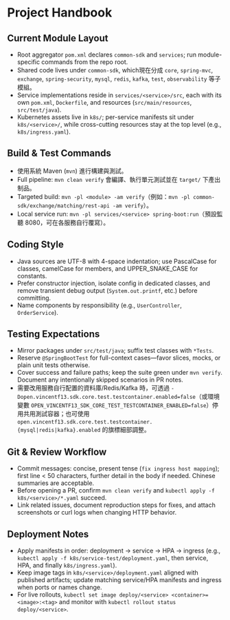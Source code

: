 # Project Handbook

## Current Module Layout
- Root aggregator `pom.xml` declares `common-sdk` and `services`; run module-specific commands from the repo root.
- Shared code lives under `common-sdk`, which現在分成 `core`, `spring-mvc`, `exchange`, `spring-security`, `mysql`, `redis`, `kafka`, `test`, `observability` 等子模組。
- Service implementations reside in `services/<service>/src`, each with its own `pom.xml`, `Dockerfile`, and resources (`src/main/resources`, `src/test/java`).
- Kubernetes assets live in `k8s/`; per-service manifests sit under `k8s/<service>/`, while cross-cutting resources stay at the top level (e.g., `k8s/ingress.yaml`).

## Build & Test Commands
- 使用系統 Maven (`mvn`) 進行構建與測試。
- Full pipeline: `mvn clean verify` 會編譯、執行單元測試並在 `target/` 下產出制品。
- Targeted build: `mvn -pl <module> -am verify`（例如：`mvn -pl common-sdk/exchange/matching/rest-api -am verify`）。
- Local service run: `mvn -pl services/<service> spring-boot:run`（預設監聽 8080，可在各服務自行覆寫）。

## Coding Style
- Java sources are UTF-8 with 4-space indentation; use PascalCase for classes, camelCase for members, and UPPER_SNAKE_CASE for constants.
- Prefer constructor injection, isolate config in dedicated classes, and remove transient debug output (`System.out.printf`, etc.) before committing.
- Name components by responsibility (e.g., `UserController`, `OrderService`).

## Testing Expectations
- Mirror packages under `src/test/java`; suffix test classes with `*Tests`.
- Reserve `@SpringBootTest` for full-context cases—favor slices, mocks, or plain unit tests otherwise.
- Cover success and failure paths; keep the suite green under `mvn verify`. Document any intentionally skipped scenarios in PR notes.
- 需要改用服務自行配置的資料庫/Redis/Kafka 時，可透過 `-Dopen.vincentf13.sdk.core.test.testcontainer.enabled=false`（或環境變數 `OPEN_VINCENTF13_SDK_CORE_TEST_TESTCONTAINER_ENABLED=false`）停用共用測試容器；也可使用 `open.vincentf13.sdk.core.test.testcontainer.{mysql|redis|kafka}.enabled` 的旗標細部調整。

## Git & Review Workflow
- Commit messages: concise, present tense (`fix ingress host mapping`); first line < 50 characters, further detail in the body if needed. Chinese summaries are acceptable.
- Before opening a PR, confirm `mvn clean verify` and `kubectl apply -f k8s/<service>/*.yaml` succeed.
- Link related issues, document reproduction steps for fixes, and attach screenshots or curl logs when changing HTTP behavior.

## Deployment Notes
- Apply manifests in order: deployment → service → HPA → ingress (e.g., `kubectl apply -f k8s/service-test/deployment.yaml`, then service, HPA, and finally `k8s/ingress.yaml`).
- Keep image tags in `k8s/<service>/deployment.yaml` aligned with published artifacts; update matching service/HPA manifests and ingress when ports or names change.
- For live rollouts, `kubectl set image deploy/<service> <container>=<image>:<tag>` and monitor with `kubectl rollout status deploy/<service>`.
